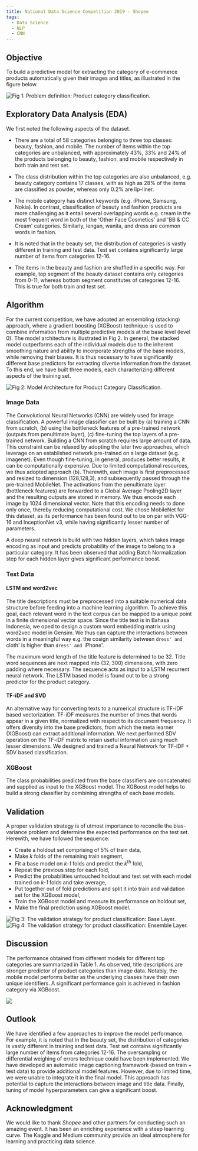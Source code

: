 ```yaml
---
title: National Data Science Competition 2019 - Shopee
tags:
  - Data Science
  - NLP
  - CNN
---
```


## Objective

To build a predictive model for extracting the category of  e-commerce products automatically given their images and titles, as illustrated in the figure below.

![*Fig 1: Problem definition: Product category classification.*](https://github.com/rbiswasfc/NDSC-Shopee/blob/master/images/NDSC/ndsc_data.PNG)



## Exploratory Data Analysis (EDA)

We first noted the following aspects of the dataset. 

* There are a total of 58 categories belonging to three top classes: beauty, fashion, and mobile. The number of items within the top categories are unbalanced, with approximately 43%, 33% and 24% of the products belonging to beauty, fashion, and mobile respectively in both train and test set.

* The  class distribution within the top categories are also unbalanced, e.g. beauty category contains 17 classes, with as high as 28% of the items are classified as powder, whereas only 0.2% are lip-liner. 

* The mobile category has distinct keywords (e.g. iPhone, Samsung, Nokia). In contrast, classification of beauty and fashion products are more challenging as it entail several  overlapping words e.g. cream in the most frequent word in both of the 'Other Face Cosmetics' and 'BB \& CC Cream' categories. Similarly, lengan, wanita, and dress are common words in fashion. 

* It is noted that in the beauty set, the distribution of categories is vastly different in training and test data. Test set contains significantly large number of items from categories 12-16.

* The items in the beauty and fashion are shuffled in a specific way. For example, top segment of the beauty dataset contains only categories from 0-11, whereas bottom segment constitutes of categories  12-16. This is true for both train and test set.

## Algorithm

For the current competition, we have adopted an ensembling (stacking) approach, where a gradient boosting (XGBoost) technique is used to combine information from multiple predictive models at the base level (level 0). The model architecture is illustrated in Fig 2. In general, the stacked model outperforms each of the individual models due to the inherent smoothing nature and ability to incorporate  strengths of the base models, while removing their biases. It is thus necessary to have significantly different base predictors for extracting diverse information from the dataset. To this end, we have built three models, each characterizing different aspects of the training set.

![*Fig 2: Model Architecture for Product Category Classification.*](https://github.com/rbiswasfc/NDSC-Shopee/blob/master/images/NDSC/Algorithm.PNG)

### Image Data

The Convolutional Neural Networks (CNN) are widely used for image classification. A powerful image classifier can be built by (a) training a  CNN from scratch, (b) using the bottleneck features of a pre-trained network (outputs from penultimate layer), (c) fine-tuning the top layers of a pre-trained network. Building a CNN from scratch requires large amount of data. This constraint can be relaxed by adopting the later two approaches, which leverage on an established network pre-trained on a large dataset (e.g. imagenet). Even though fine-tuning, in general, produces better results, it can be computationally expensive. Due to limited computational resources, we thus adopted approach (b). Therewith, each image is first preprocessed and resized to dimension (128,128,3), and subsequently passed through the pre-trained MobileNet. The activations from the penultimate layer (bottleneck features) are forwarded to a Global Average Pooling2D layer and the resulting outputs are stored in memory. We thus encode each image by 1024 dimensional vector. Note that this encoding needs to done only once, thereby reducing computational cost. We chose MobileNet for this dataset, as its performance has been found out to be on par with VGG-16 and InceptionNet v3, while having significantly lesser number of parameters.

A deep neural network is build with two hidden layers, which takes image encoding as input and predicts probability of the image to belong to a particular category. It has been observed that adding Batch Normalization step for each hidden layer gives significant performance boost. 

### Text Data

#### LSTM and word2vec

The title descriptions must be preprocessed into a suitable numerical data structure before feeding into a machine learning algorithm. To achieve this goal, each relevant word in the text corpus can be mapped to a unique point in a finite dimensional vector space. Since the title text is in Bahasa Indonesia, we oped to design a custom word embedding matrix using word2vec model in Gensim. We thus can capture the interactions between words in a meaningful way e.g. the cosign similarity between `dress' and `cloth' is higher  than  `dress' and `iPhone'. 

The maximum word length of the title feature is determined to be 32. Title word sequences are next mapped into $(32,300)$ dimensions, with zero padding where necessary. The sequence acts as input to a LSTM recurrent neural network. The LSTM based model is found out to be a strong predictor for the product category. 

#### TF-iDF and SVD

An alternative way for converting texts to a numerical structure is TF-iDF based vectorization. TF-iDF measures the number of times that words appear in a given title, normalized with respect to its document frequency. It offers diversity into the base predictors, from which the meta learner (XGBoost) can extract additional information. We next performed  SDV operation on the TF-iDF matrix to retain useful information using much lesser dimensions. We designed and trained a Neural Network for TF-iDF + SDV based classification. 

### XGBoost

The class probabilities predicted from the base classifiers are concatenated and supplied as input to the XGBoost model. The XGBoost model helps to build a strong classifier by combining strengths of each base models.

## Validation

A proper validation strategy is of utmost importance to reconcile the bias-variance problem and determine the expected performance on the test set. Herewith, we have followed the sequence: 
* Create a holdout set comprising of  5% of train data, 
* Make *k* folds of the remaining train segment, 
* Fit a base  model on *k-1* folds and predict the *k*<sup>th</sup> fold, 
* Repeat the previous step for each fold,  
* Predict the probabilities untouched holdout and test set with each model trained on *k-1* folds and take average, 
* Put together out of fold predictions  and split it into train and validation set for the  XGBoost model, 
* Train the XGBoost model and measure its performance on holdout set, 
* Make the final prediction using XGBoost model.

![*Fig 3: The validation strategy for product classification: Base Layer.*](https://github.com/rbiswasfc/NDSC-Shopee/blob/master/images/NDSC/Valid0.PNG)
![*Fig 4: The validation strategy for product classification: Ensemble Layer.*](https://github.com/rbiswasfc/NDSC-Shopee/blob/master/images/NDSC/Valid1.PNG)


## Discussion

The performance obtained from different models for different top categories are summarized  in Table 1. As observed, title descriptions are stronger predictor of product categories than image data. Notably, the mobile model performs better as the underlying classes have their own unique identifiers. A significant performance gain is achieved in fashion category via XGBoost.


![](https://github.com/rbiswasfc/NDSC-Shopee/blob/master/images/NDSC/Table1.PNG)

## Outlook
We have identified a few approaches to improve the model performance. For example, it is noted that in the beauty set, the distribution of categories is vastly different in training and test data. Test set contains significantly large number of items from categories 12-16. The oversampling or differential weighing of errors technique could have been implemented. We have developed an automatic image captioning framework (based on train + test data) to provide additional model features. However, due to limited time, we were unable to integrate it in the final model. This approach has potential to capture the interactions between image and title data. Finally, tuning of model hyperparameters can give a significant boost. 

## Acknowledgment

We would like to thank *Shopee* and other partners for conducting such an amazing event. It has been an enriching experience with a steep learning curve. The Kaggle and Medium community provide an ideal atmosphere for learning and practicing data science.  





















































